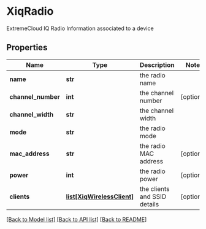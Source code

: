 # XiqRadio

ExtremeCloud IQ Radio Information associated to a device
## Properties
Name | Type | Description | Notes
------------ | ------------- | ------------- | -------------
**name** | **str** | the radio name | 
**channel_number** | **int** | the channel number | [optional] 
**channel_width** | **str** | the channel width | 
**mode** | **str** | the radio mode | 
**mac_address** | **str** | the radio MAC address | [optional] 
**power** | **int** | the radio power | [optional] 
**clients** | [**list[XiqWirelessClient]**](XiqWirelessClient.md) | the clients and SSID details | [optional] 

[[Back to Model list]](../README.md#documentation-for-models) [[Back to API list]](../README.md#documentation-for-api-endpoints) [[Back to README]](../README.md)


